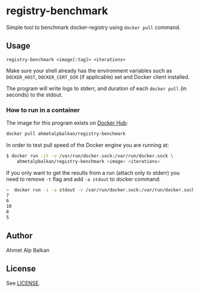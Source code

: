 # registry-benchmark

Simple tool to benchmark docker-registry using `docker pull` command.

## Usage

```
registry-benchmark <image[:tag]> <iterations>
```

Make sure your shell already has the environment variables such as
`DOCKER_HOST`, `DOCKER_CERT_DIR` (if applicable) set and Docker client
installed.

The program will write logs to stderr, and duration of each `docker pull`
(in seconds) to the stdout.

### How to run in a container

The image for this program exists on [Docker Hub](https://hub.docker.com/r/ahmetalpbalkan/registry-benchmark/):

```sh
docker pull ahmetalpbalkan/registry-benchmark
```

In order to test pull speed of the Docker engine you are running at:

```sh
$ docker run -it -v /var/run/docker.sock:/var/run/docker.sock \
    ahmetalpbalkan/registry-benchmark <image> <iterations>
```

If you only want to get the results from a run (attach only to stderr)
you need to remove `-t` flag and add `-a stdout` to docker command:

```sh
~  docker run -i -a stdout -v /var/run/docker.sock:/var/run/docker.sock ahmetalpbalkan/registry-benchmark python:latest 5
7
6
10
8
5
```


## Author

Ahmet Alp Balkan

## License

See [LICENSE](LICENSE).
